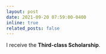 ```yaml
---
layout: post
date: 2021-09-20 07:59:00-0400
inline: true
related_posts: false
---
```


I receive the **Third-class Scholarship**.
